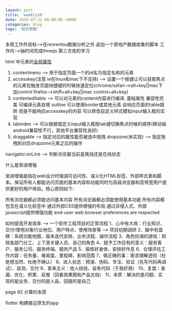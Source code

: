 ```yaml
---
layout: post
title: 'weekly16'
date: 2018-07-22 08:00:00 +0800
categories: blog
tags: '知识周报'
---
```


本周工作外目标-->在renrentou数据分析之外 追加一个房地产数据收集的脚本
工作内-->抽时间完成threejs 第三方库的学习

html 中元素的[全局属性](https://developer.mozilla.org/zh-CN/docs/Web/HTML/Global_attributes)
1. contextmenu --> 用于指定页面一个的id名为指定名称的元素
2. accesskey(注意 ie在linux和mac下不支持) --> 设置一个按键让可以获取焦点的元素在触发页面快捷键的时候快速定位(chrome/safari-->alt+key||mac下加control firefox-->shift+alt+key||mac control+alt+key)
3. contenteditable --> 可以对元素的content内容进行编译, 基础属性 兼容性完美 可编译元素自增 outline 可以使用border或其他元素 会响应页面的table跳转 但是不能响应accesskey的内容 可以修改自定义样式模拟input输入框的实现
4. tabindex --> 可以根据值定义input输入框按tab键切换焦点时候的顺序(移动端android兼容性不行，其他平台兼容性良好)
5. draggable --> 指定对应的属性能否被选中拖拽 dropzone(未实现) --> 指定拖拽到对应dropzone元素之后的操作

navigator.onLine --> 判断浏览器当前是离线还是在线状态

什么是渐进增强

渐进增强是指在web设计时强调可访问性、语义化HTML标签、外部样式表和脚本。保证所有人都能访问页面的基本内容和功能同时为高级浏览器和高带宽用户提供更好的用户体验。核心原则如下:

所有浏览器都必须能访问基本内容
所有浏览器都必须能使用基本功能
所有内容都包含在语义化标签中
通过外部CSS提供增强的布局
通过非侵入式、外部javascript提供增强功能
end-user web browser preferences are respected


如何提高开发效率 --> 一个软件工程项目的正常流程
1、心中有大局：行业知识、交付/使用对象行业地位、用户特点、使用场景等 --> 项目初期调研
2、脑中有盘棋：系统功能地图、版本迭代安排、业务流程、操作流程
3、角色扮演的游戏：知晓各部门分工、上下游关键人员、自己的角色
4、赋予工作应有的意义：服务客户、服务公司、服务终端、服务产品
5、锻炼好身体，安排好作息
6、合理评估工作内容：任务量、难易度、里程碑、影响范围
7、做正确的事：需求理解透彻（杜绝想当然、杜绝不确认）
8、进入状态：预演、伪码、专注、验证（先写代码再调试）、自测、交付
9、拿来主义：他人经验、自有代码（于我好用）
10、复盘：查漏、优化、积累、反推（回看效果图和产品文档）
11、本质：解决的是问题、实现的是业务、交付的是人品、回报的是自己

page 92 计算的本质

flutter 构建接近原生的app